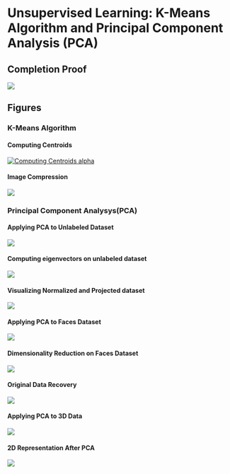 # Unsupervised Learning: K-Means Algorithm and Principal Component Analysis (PCA)
## Completion Proof
![](completion-proof.png)
## Figures
### K-Means Algorithm
#### Computing Centroids
[![Computing Centroids alpha](https://media.giphy.com/media/pjr37InmdeYbke6XEm/giphy.gif)](https://www.youtube.com/watch?v=tF8odda-FRE)
#### Image Compression
![](k_means_image_compression.png)
### Principal Component Analysys(PCA)
#### Applying PCA to Unlabeled Dataset
![](pca_sample_dataset_1.png)
#### Computing eigenvectors on unlabeled dataset
![](pca_computed_eigen-vectors_dataset_1.png)
#### Visualizing Normalized and Projected dataset
![](pca_normalized_and_projected_data.png)
#### Applying PCA to Faces Dataset
![](pca_visualizing_face_dataset.png)
#### Dimensionality Reduction on Faces Dataset
![](pca_dimensionality_reduction_face_dataset.png)
#### Original Data Recovery
![](pca_data_recovery_face_dataset.png)
#### Applying PCA to 3D Data
![](pca_3d_data.png)
#### 2D Representation After PCA
![](pca_2d_dimensionality_reduction_of_3d_data.png)
